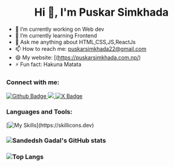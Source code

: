  <h1 align="center">Hi 👋, I'm Puskar Simkhada</h1>

- 🔭 I’m currently working on Web dev 
- 🌱 I’m currently learning Frontend
- 💬 Ask me anything about HTML,CSS,JS,ReactJs 
- 📫 How to reach me: puskarsimkhada22@gmail.com
- 😄 My website: [(https://puskarsimkhada.com.np/)
- ⚡ Fun fact: Hakuna Matata
  
### Connect with me:
<div id="badges">
  <a href="https://github.com/puskarsimkhada">
    <img src="https://img.shields.io/badge/Github-white?style=for-the-badge&logo=Github&logoColor=black" alt="Github Badge"/>
  </a>

  <a href="https://www.linkedin.com/in/puskarsimkhada10/">
<img src="https://img.shields.io/badge/LinkedIn-blue?style=for-the-badge&logo=linkedin&logoColor=white%22%20alt=%22LinkedIn%20Badge"/>
  </a>
<a href="https://x.com/PuskarSimk41013">
  <img src="https://img.shields.io/badge/X-1DA1F2?style=for-the-badge&logo=x&logoColor=white" alt="X Badge"/>
</a>

  
</div>

### Languages and Tools:
[![My Skills](https://skillicons.dev/icons?i=c,html,css,js,react,github,git,vscode,visualstudio,figma,)](https://skillicons.dev)

### ![Sandedsh Gadal's GitHub stats](https://github-readme-stats.vercel.app/api?username=Sandesh-Gadal&show_icons=true&theme=dark)

### ![Top Langs](https://github-readme-stats.vercel.app/api/top-langs/?username=Sandesh-Gadal&theme=dark&count=8)


<br>

